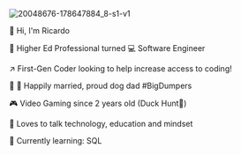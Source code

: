 ![20048676-178647884_8-s1-v1](https://user-images.githubusercontent.com/87397362/148671566-ca88db15-3ce4-41d1-a9cb-07acf065fa2a.png)

:wave: Hi, I'm Ricardo

:school: Higher Ed Professional turned :computer: Software Engineer

:arrow_upper_right: First-Gen Coder looking to help increase access to coding!

:couple: :dog: Happily married, proud dog dad  #BigDumpers

:video_game: Video Gaming since 2 years old (Duck Hunt:duck:) 

:brain: Loves to talk technology, education and mindset

:open_book: Currently learning: SQL
